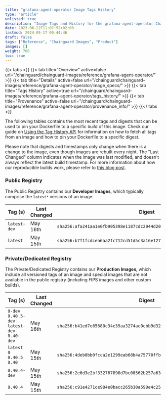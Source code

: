 ```yaml
---
title: "grafana-agent-operator Image Tags History"
type: "article"
unlisted: true
description: "Image Tags and History for the grafana-agent-operator Chainguard Image"
date: 2023-06-22T11:07:52+02:00
lastmod: 2024-05-17 00:44:46
draft: false
tags: ["Reference", "Chainguard Images", "Product"]
images: []
weight: 700
toc: true
---
```


{{< tabs >}}
{{< tab title="Overview" active=false url="/chainguard/chainguard-images/reference/grafana-agent-operator/" >}}
{{< tab title="Details" active=false url="/chainguard/chainguard-images/reference/grafana-agent-operator/image_specs/" >}}
{{< tab title="Tags History" active=true url="/chainguard/chainguard-images/reference/grafana-agent-operator/tags_history/" >}}
{{< tab title="Provenance" active=false url="/chainguard/chainguard-images/reference/grafana-agent-operator/provenance_info/" >}}
{{</ tabs >}}

The following tables contains the most recent tags and digests that can be used to pin your Dockerfile to a specific build of this image. Check our guide on [Using the Tag History API](/chainguard/chainguard-images/using-the-tag-history-api/) for information on how to fetch all tags from an image and how to pin your Dockerfile to a specific digest.

Please note that digests and timestamps only change when there is a change to the image, even though images are rebuilt every night. The "Last Changed" column indicates when the image was last modified, and doesn't always reflect the latest build timestamp. For more information about how our reproducible builds work, please refer to [this blog post](https://www.chainguard.dev/unchained/reproducing-chainguards-reproducible-image-builds).

### Public Registry
The Public Registry contains our **Developer Images**, which typically comprise the `latest*` versions of an image.

| Tag (s)       | Last Changed | Digest                                                                    |
|---------------|--------------|---------------------------------------------------------------------------|
|  `latest-dev` | May 16th     | `sha256:afa241aa1e0fb905398e1187cdc2944d208204b062da1ea17574c4bd924e23a5` |
|  `latest`     | May 15th     | `sha256:b7f1fcdcea6aa2fc712cd51d5c3a16e127fddb75382362dbe9c32751adf85078` |


### Private/Dedicated Registry
The Private/Dedicated Registry contains our **Production Images**, which include all versioned tags of an image and special images that are not available in the public registry (including FIPS images and other custom builds).

| Tag (s)                                       | Last Changed | Digest                                                                    |
|-----------------------------------------------|--------------|---------------------------------------------------------------------------|
|  `0-dev` `0.40.5-dev` `latest-dev` `0.40-dev` | May 16th     | `sha256:b41ed7e85680c34e39aa3274ac0cbb9d32d04f43d2ec14f946163e2f185bbc02` |
|  `latest` `0` `0.40.5` `0.40`                 | May 15th     | `sha256:4deb0bb0fcca2e1299eab68b4a75770ffb26dfb73918d9f1e8cbca55ddd81227` |
|  `0.40.4-dev`                                 | May 15th     | `sha256:2e6d3e2bf332787898d7bc08562b257a63db6a1a5350c1e1664dcaf87684bd89` |
|  `0.40.4`                                     | May 15th     | `sha256:c91e4271ce904e0bacc265b30a590e4c25c309945c1ba8e86b813e5c0d9621d4` |

